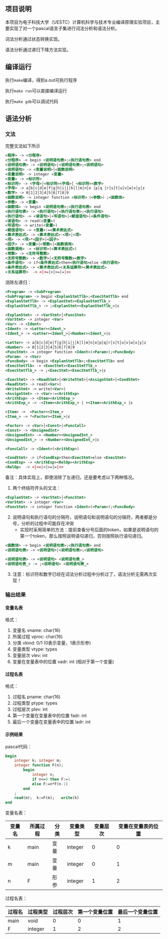 ## 项目说明

本项目为电子科技大学（UESTC）计算机科学与技术专业编译原理实验项目，主要实现了对一个pascal语言子集进行词法分析和语法分析。

词法分析通过状态转换实现。

语法分析通过递归下降方法实现。

## 编译运行

执行`make`编译，得到a.out可执行程序

执行`make run`可以直接编译运行

执行`make gdb`可以调试代码

## 语法分析

### 文法

完整文法如下所示

```xml
<程序> -> <分程序>
<分程序> -> begin <说明语句表>;<执行语句表> end
<说明语句表> -> <说明语句>│<说明语句表>;<说明语句>
<说明语句> -> <变量说明>│<函数说明>
<变量说明> -> integer <变量>
<变量> -> <标识符>
<标识符> -> <字母>│<标识符><字母>│ <标识符><数字>
<字母> -> a│b│c│d│e│f│g│h│i│j│k│l│m│n│o │p│q │r│s│t│u│v│w│x│y│z
<数字> -> 0│1│2│3│4│5│6│7│8│9
<函数说明> -> integer function <标识符>（<参数>）;<函数体>
<参数> -> <变量>
<函数体> -> begin <说明语句表>;<执行语句表> end
<执行语句表> -> <执行语句>│<执行语句表>;<执行语句>
<执行语句> -> <读语句>│<写语句>│<赋值语句>│<条件语句>
<读语句> -> read(<变量>)
<写语句> -> write(<变量>)
<赋值语句> -> <变量>:=<算术表达式>
<算术表达式> -> <算术表达式>-<项>│<项>
<项> -> <项>*<因子>│<因子>
<因子> -> <变量>│<常数>│<函数调用>
<函数调用> -> <标识符>(<算术表达式>)
<常数> -> <无符号整数>
<无符号整数> -> <数字>│<无符号整数><数字>
<条件语句> -> if<条件表达式>then<执行语句>else <执行语句>
<条件表达式> -> <算术表达式><关系运算符><算术表达式>
<关系运算符>  -> <│<=│>│>=│=│<>
```

消除左递归：

```xml
<Program> -> <SubProgram>
<SubProgram> -> begin <ExplanStmtTlb>;<ExecStmtTlb> end
<ExplanStmtTlb> -> <ExplanStmt><ExplanStmtTlb_>
<ExplanStmtTlb_> -> ;<ExplanStmt><ExplanStmtTlb_>|ε

<ExplanStmt> -> <VarStmt>│<FuncStmt>
<VarStmt> -> integer <Var>
<Var> -> <Ident>
<Ident> -> <Letter><Ident_>
<Ident_> -> <Letter><Ident_>│<Number><Ident_>|ε

<Letter> -> a│b│c│d│e│f│g│h│i│j│k│l│m│n│o│p│q│r│s│t│u│v│w│x│y│z
<Number> -> 0│1│2│3│4│5│6│7│8│9
<FuncStmt> -> integer function <Ident>(<Param>);<FuncBody>
<Param> -> <Var>
<FuncBody> -> begin <ExplanStmtTlb>;<ExecStmtTlb> end
<ExecStmtTlb> -> <ExecStmt><ExecStmtTlb_>
<ExecStmtTlb_> -> ;<ExecStmt><ExecStmtTlb_>|ε

<ExecStmt> -> <ReadStmt>│<WriteStmt>│<AssignStmt>│<CondStmt>
<ReadStmt> -> read(<Var>)
<WriteStmt> -> write(<Var>)
<AssignStmt> -> <Var>:=<ArithExp>
<ArithExp> -> <Item><ArithExp_>
<ArithExp_> -> -<Item><ArithExp_> | +<Item><ArithExp_> |ε

<Item> ->  <Factor><Item_>
<Item_> -> *<Factor><Item_>|ε

<Factor> -> <Var>│<Const>│<FuncCall>
<Const> -> <UnsignedInt>
<UnsignedInt> -> <Number><UnsignedInt_>
<UnsignedInt_> -> <Number><UnsignedInt_>|ε

<FuncCall> -> <Ident>(<ArithExp>)

<CondStmt> -> if<CondExp>then<ExecStmt>else <ExecStmt>
<CondExp> -> <ArithExp><RelOp><ArithExp>
<RelOp>  -> <│<=│>│>=│=│<>
```

备注：具体实现上，即使消除了左递归，还是要考虑以下两种情况。

1. 两个终结符开头的文法：

```xml
<ExplanStmt> -> <VarStmt>│<FuncStmt>
<VarStmt> -> integer <Var>
<FuncStmt> -> integer function <Ident>(<Param>);<FuncBody>
```

2. 说明语句和执行语句的分隔符，说明语句和说明语句的分隔符，两者都是分号，分析的过程中可能存在冲突
    * 实现时采用简单的方法：提前查看分号后面的token，如果是说明语句的第一个token，那么按照说明语句递归，否则按照执行语句递归。
```xml
<函数体> -> begin <说明语句表>;<执行语句表> end
<说明语句表> -> <说明语句>│<说明语句表>;<说明语句>
    
<说明语句表> -> <说明语句> <说明语句表_>
<说明语句表_> -> ;<说明语句> <说明语句表_>
```

3. 注意：标识符和数字已经在词法分析过程中分析过了，语法分析无需再次实现！

### 输出结果

#### 变量名表

格式：
1. 变量名 vname: char(16)
2. 所属过程 vproc: char(16)
3. 分类 vkind: 0/1 (0表示变量，1表示形参)
4. 变量类型 vtype: types
5. 变量层次 vlev: int
6. 变量在变量表中的位置 vadr: int (相对于第一个变量)

#### 过程名表

格式：
1. 过程名 pname: char(16)
2. 过程类型 ptype: types
3. 过程层次 plev: int
4. 第一个变量在变量表中的位置 fadr: int
5. 最后一个变量在变量表中的位置 ladr: int

#### 示例结果

pascal代码：

```pascal
begin
	integer k; integer m; 
	integer function F(n);
    	begin
            integer n;
            if n<=0 then F:=1
            else F:=n*F(n-1)
        end
	;
	read(m);  k:=F(m);   write(k)
end
```

变量名表：

| 变量名 | 所属过程 | 分类 | 变量类型 | 变量层次 | 变量在变量表的位置 |
| ------ | -------- | ---- | -------- | -------- | ------------------ |
| k      | main     | 变量 | integer  | 0        | 0                  |
| m      | main     | 变量 | integer  | 0        | 1                  |
| n      | F        | 形参 | integer  | 1        | 2                  |

过程名表：

| 过程名 | 过程类型 | 过程层次 | 第一个变量位置 | 最后一个变量位置 |
| ------ | -------- | -------- | -------------- | ---------------- |
| main   | void     | 0        | 0              | 1                |
| F      | integer  | 1        | 2              | 2                |